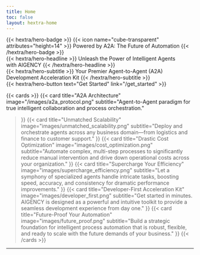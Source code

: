 ```yaml
---
title: Home
toc: false
layout: hextra-home
---
```


<div>
{{< hextra/hero-badge >}}
  {{< icon name="cube-transparent" attributes="height=14" >}}
  <span class="hx:font-semibold">Powered by A2A:</span>
  <span>The Future of Automation</span>
{{< /hextra/hero-badge >}}
</div>


<div class="hx:mt-6 hx:mb-6">
{{< hextra/hero-headline >}}
  Unleash the Power of Intelligent Agents&nbsp;<br class="hx:sm:block hx:hidden" />with AIGENCY
{{< /hextra/hero-headline >}}
</div>

<div class="hx:mb-12">
{{< hextra/hero-subtitle >}}
  Your Premier Agent-to-Agent (A2A) Development Acceleration Kit
{{< /hextra/hero-subtitle >}}
</div>

<div class="hx:mb-6">
{{< hextra/hero-button text="Get Started" link="/get_started" >}}
</div>

<div class="hx:mb-10"></div>

{{< cards >}}
  {{< card 
    title="A2A Architecture" 
    image="/images/a2a_protocol.png" 
    subtitle="Agent-to-Agent paradigm for true intelligent collaboration and process orchestration." 
  >}}
  {{< card 
    title="Unmatched Scalability" 
    image="images/unmatched_scalability.png"
    subtitle="Deploy and orchestrate agents across any business domain—from logistics and finance to customer support." 
  >}}
  {{< card
    title="Drastic Cost Optimization" 
    image="images/cost_optimization.png"
    subtitle="Automate complex, multi-step processes to significantly reduce manual intervention and drive down operational costs across your organization." 
  >}}
  {{< card 
    title="Supercharge Your Efficiency" 
    image="images/supercharge_efficiency.png"
    subtitle="Let a symphony of specialized agents handle intricate tasks, boosting speed, accuracy, and consistency for dramatic performance improvements." 
  >}}
  {{< card
    title="Developer-First Acceleration Kit" 
    image="images/developer_first.png"
    subtitle="Get started in minutes. AIGENCY is designed as a powerful and intuitive toolkit to provide a seamless development experience from day one." 
  >}}
  {{< card
    title="Future-Proof Your Automation" 
    image="images/future_proof.png"
    subtitle="Build a strategic foundation for intelligent process automation that is robust, flexible, and ready to scale with the future demands of your business." 
  >}}
{{< /cards >}}

---

